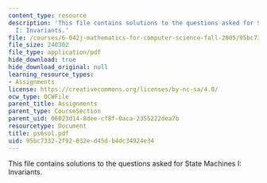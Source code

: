 ```yaml
---
content_type: resource
description: 'This file contains solutions to the questions asked for State Machines
  I: Invariants.'
file: /courses/6-042j-mathematics-for-computer-science-fall-2005/95bc73322f92032ed45db4dc34924e34_ps6sol.pdf
file_size: 240302
file_type: application/pdf
hide_download: true
hide_download_original: null
learning_resource_types:
- Assignments
license: https://creativecommons.org/licenses/by-nc-sa/4.0/
ocw_type: OCWFile
parent_title: Assignments
parent_type: CourseSection
parent_uid: 06023d14-8dee-cf8f-0aca-2355222dea7b
resourcetype: Document
title: ps6sol.pdf
uid: 95bc7332-2f92-032e-d45d-b4dc34924e34
---
```

This file contains solutions to the questions asked for State Machines I: Invariants.